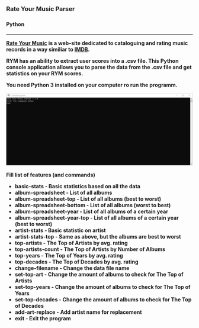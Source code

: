 <div>
<h3>Rate Your Music Parser<h3>
<h4>Python<h4>
<hr>
<p><a href="https://rateyourmusic.com">Rate Your Music</a> is a web-site dedicated to cataloguing and rating music records in a way similiar to <a href="https://imdb.com">IMDB</a>.</p>
<p>RYM has an ability to extract user scores into a .csv file. This Python console application allows you to parse the data from the .csv file and  get statistics on your RYM scores.</p>
<p>You need Python 3 installed on your computer ro run the programm.</p>


<img src="./preview.gif">

<p>Fill list of features (and commands)</p>
<ul>
<li><b>basic-stats</b> - Basic statistics based on all the data</li>
<li><b>album-spreadsheet</b> - List of all albums</li>
<li><b>album-spreadsheet-top</b> - List of all albums (best to worst)</li>
<li><b>album-spreadsheet-bottom</b> - List of all albums (worst to best)</li>
<li><b>album-spreadsheet-year</b> - List of all albums of a certain year</li>
<li><b>album-spreadsheet-year-top</b> - List of all albums of a certain year (best to worst)</li>
<li><b>artist-stats</b> - Basic statistic on artist</li>
<li><b>artist-stats-top</b> - Same as above, but the albums are best to worst</li>

<li><b>top-artists</b> - The Top of Artists by avg. rating</li>
<li><b>top-artists-count</b> - The Top of Artists by Number of Albums</li>
<li><b>top-years</b> - The Top of Years by avg. rating</li>
<li><b>top-decades</b> - The Top of Decades by avg. rating</li>

<li><b>change-filename</b> - Change the data file name</li>
<li><b>set-top-art</b> - Change the amount of albums to check for The Top of Artists</li>
<li><b>set-top-years</b> - Change the amount of albums to check for The Top of Years</li>
<li><b>set-top-decades</b> - Change the amount of albums to check for The Top of Decades</li>
<li><b>add-art-replace</b> - Add artist name for replacement</li>

<li><b>exit</b> - Exit the program</li> 
</ul>
</div>
